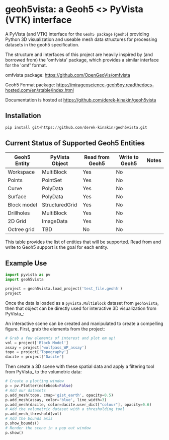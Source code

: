 geoh5vista: a Geoh5 <> PyVista (VTK) interface
===========================================

A PyVista (and VTK) interface for the `Geoh5 package` (``geoh5``)
providing Python 3D visualization and useable mesh data structures for
processing datasets in the geoh5 specification.

The structure and interfaces of this project are heavily inspired by (and borrowed from) the 'omfvista' package, which provides a similar interface for the 'omf' format.

omfvista package: <https://github.com/OpenGeoVis/omfvista>

Geoh5 Format package: <https://mirageoscience-geoh5py.readthedocs-hosted.com/en/stable/index.html>

Documentation is hosted at <https://github.com/derek-kinakin/geoh5vista>

Installation
------------

```python
pip install git+https://github.com/derek-kinakin/geoh5vista.git
```

Current Status of Supported Geoh5 Entities
-------------------

| Geoh5 Entity | PyVista Object | Read from Geoh5 | Write to Geoh5 | Notes |
| -------------|----------------|-----------------|----------------|-------|
| Workspace    | MultiBlock     | Yes             | No             |       |
| Points       | PointSet       | Yes             | No             |       |
| Curve        | PolyData       | Yes             | No             |       |
| Surface      | PolyData       | Yes             | No             |       |
| Block model  | StructuredGrid | Yes             | No             |       |
| Drillholes   | MultiBlock     | Yes             | No             |       |
| 2D Grid      | ImageData      | Yes             | No             |       |
| Octree grid  | TBD            | No              | No             |       |

This table provides the list of entities that will be supported. Read from and write
to Geoh5 support is the goal for each entity.

Example Use
-----------

```python
import pyvista as pv
import geoh5vista

project = geoh5vista.load_project('test_file.geoh5')
project
```

Once the data is loaded as a ``pyvista.MultiBlock`` dataset from ``geoh5vista``, then
that object can be directly used for interactive 3D visualization from PyVista_:

An interactive scene can be created and manipulated to create a compelling
figure. First, grab the elements from the project:

```python
# Grab a few elements of interest and plot em up!
vol = project['Block Model']
assay = project['wolfpass_WP_assay']
topo = project['Topography']
dacite = project['Dacite']
```

Then create a 3D scene with these spatial data and apply a filtering tool from
PyVista_ to the volumetric data:

```python
# Create a plotting window
p = pv.Plotter(notebook=False)
# Add our datasets
p.add_mesh(topo, cmap='gist_earth', opacity=0.5)
p.add_mesh(assay, color='blue', line_width=3)
p.add_mesh(dacite, color=dacite.user_dict["colour"], opacity=0.6)
# Add the volumetric dataset with a thresholding tool
p.add_mesh_threshold(vol)
# Add the bounds axis
p.show_bounds()
# Render the scene in a pop out window
p.show()
```
